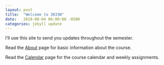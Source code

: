 ```yaml
---
layout: post
title:  "Welcome to 3033W"
date:   2018-08-04 06:00:00 -0500
categories: jekyll update
---
```


I’ll use this site to send you updates throughout the semester.

Read the [About](/about) page for basic information about the course.

Read the [Calendar](/calendar) page for the course calendar and weekly assignments.